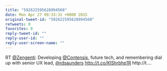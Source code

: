 ```yaml
---
title: "592622595628994560"
date: Mon Apr 27 09:33:31 +0000 2015
original-tweet-id: "592622595628994560"
retweets: 0
favorites: 0
reply-tweet-id: ""
reply-user-id: ""
reply-user-screen-name: ""
---
```

RT <a href="https://twitter.com/Zengenti">@Zengenti</a>: Developing <a href="https://twitter.com/Contensis,">@Contensis,</a> future tech, and remembering dial up with senior UX lead, <a href="https://twitter.com/rdsaunders">@rdsaunders</a> http://t.co/KlShrbhp1R http://t.…
